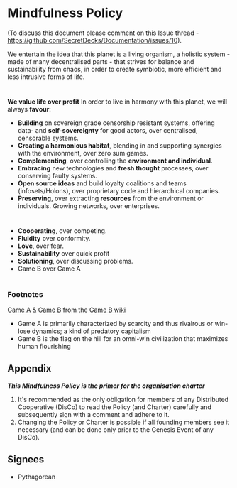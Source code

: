 # Mindfulness Policy
(To discuss this document please comment on this Issue thread - https://github.com/SecretDecks/Documentation/issues/10).

We entertain the idea that this planet is a living organism, a holistic system - made of many decentralised parts - that strives for balance and sustainability from chaos, in order to create symbiotic, more efficient and less intrusive forms of life.
#
**We value life over profit**
In order to live in harmony with this planet, we will always **favour**:

* **Building** on sovereign grade censorship resistant systems, offering data- and **self-sovereignty** for good actors, over centralised, censorable systems. 
* **Creating a harmonious habitat**, blending in and supporting synergies with the environment, over zero sum games.
* **Complementing**, over controlling the **environment and individual**.
* **Embracing** new technologies and **fresh thought** processes, over conserving faulty systems.
* **Open source ideas** and build loyalty coalitions and teams (infosets/Holons), over proprietary code and hierarchical companies.
* **Preserving**, over extracting **resources** from the environment or individuals. Growing networks, over enterprises.
#
* **Cooperating**, over competing.
* **Fluidity** over conformity.
* **Love**, over fear.
* **Sustainability** over quick profit
* **Solutioning**, over discussing problems.
* Game B over Game A
#
### Footnotes
 [Game A](https://www.gameb.wiki/index.php?title=Game_A)  & [Game B](https://www.gameb.wiki/index.php?title=Game_B) from the [Game B wiki](https://www.gameb.wiki/)

- Game A is primarily characterized by scarcity and thus rivalrous or win-lose dynamics; a kind of predatory capitalism 
- Game B is the flag on the hill for an omni-win civilization that maximizes human flourishing


## Appendix
***This Mindfulness Policy is the primer for the organisation charter***

1. It's recommended as the only obligation for members of any Distributed Cooperative (DisCo) to read the Policy (and Charter) carefully and subsequently sign  with a comment and adhere to it.
2. Changing the Policy or Charter is possible if all founding members see it necessary (and can be done only prior to the Genesis Event of any DisCo).

## Signees
- Pythagorean
